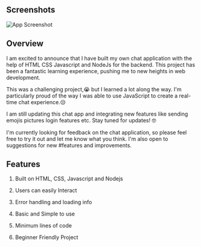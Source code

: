 
## Screenshots

![App Screenshot](https://firebasestorage.googleapis.com/v0/b/my-app-efd92.appspot.com/o/WhatsApp%20Image%202023-10-12%20at%2010.35.35%20AM.jpeg?alt=media&token=7efc1d32-8298-4887-8e88-de4489f3205b)


## Overview 

I am excited to announce that I have built my own chat application with the help of HTML CSS Javascript and NodeJs for the backend. This project has been a fantastic learning experience, pushing me to new heights in web development.

This was a challenging project,😭 but I learned a lot along the way. I'm particularly proud of the way I was able to use JavaScript to create a real-time chat experience.😒

I am still updating this chat app and integrating new features like sending emojis pictures login features etc. Stay tuned for updates! 🤓

I'm currently looking for feedback on the chat application, so please feel free to try it out and let me know what you think. I'm also open to suggestions for new #features and improvements.


## Features

1. Built on HTML, CSS, Javascript and Nodejs

2. Users can easily Interact

3. Error handling and loading info

4. Basic and Simple to use

5. Minimum lines of code

6. Beginner Friendly Project



